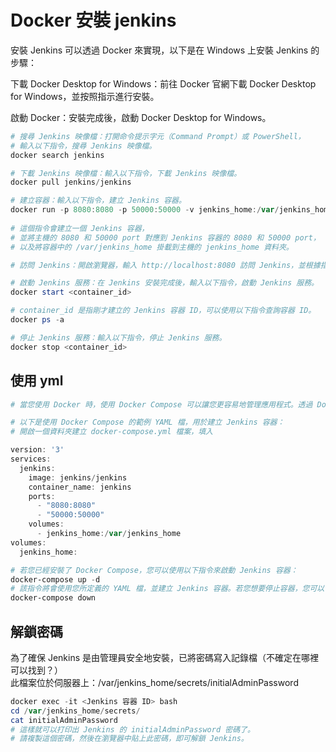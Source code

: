 # Docker 安裝 jenkins
安裝 Jenkins 可以透過 Docker 來實現，以下是在 Windows 上安裝 Jenkins 的步驟：

下載 Docker Desktop for Windows：前往 Docker 官網下載 Docker Desktop for Windows，並按照指示進行安裝。

啟動 Docker：安裝完成後，啟動 Docker Desktop for Windows。

```powershell
# 搜尋 Jenkins 映像檔：打開命令提示字元（Command Prompt）或 PowerShell，
# 輸入以下指令，搜尋 Jenkins 映像檔。
docker search jenkins

# 下載 Jenkins 映像檔：輸入以下指令，下載 Jenkins 映像檔。
docker pull jenkins/jenkins

# 建立容器：輸入以下指令，建立 Jenkins 容器。
docker run -p 8080:8080 -p 50000:50000 -v jenkins_home:/var/jenkins_home jenkins/jenkins
 
# 這個指令會建立一個 Jenkins 容器，
# 並將主機的 8080 和 50000 port 對應到 Jenkins 容器的 8080 和 50000 port，
# 以及將容器中的 /var/jenkins_home 掛載到主機的 jenkins_home 資料夾。

# 訪問 Jenkins：開啟瀏覽器，輸入 http://localhost:8080 訪問 Jenkins，並根據指示完成 Jenkins 的安裝程序。

# 啟動 Jenkins 服務：在 Jenkins 安裝完成後，輸入以下指令，啟動 Jenkins 服務。
docker start <container_id>

# container_id 是指剛才建立的 Jenkins 容器 ID，可以使用以下指令查詢容器 ID。
docker ps -a

# 停止 Jenkins 服務：輸入以下指令，停止 Jenkins 服務。
docker stop <container_id>

```

## 使用 yml
```powershell
# 當您使用 Docker 時，使用 Docker Compose 可以讓您更容易地管理應用程式。透過 Docker Compose，您可以使用 YAML 檔來定義應用程式的環境。

# 以下是使用 Docker Compose 的範例 YAML 檔，用於建立 Jenkins 容器：
# 開啟一個資料夾建立 docker-compose.yml 檔案，填入

version: '3'
services:
  jenkins:
    image: jenkins/jenkins
    container_name: jenkins
    ports:
      - "8080:8080"
      - "50000:50000"
    volumes:
      - jenkins_home:/var/jenkins_home
volumes:
  jenkins_home:

# 若您已經安裝了 Docker Compose，您可以使用以下指令來啟動 Jenkins 容器：
docker-compose up -d
# 該指令將會使用您所定義的 YAML 檔，並建立 Jenkins 容器。若您想要停止容器，您可以使用以下指令：
docker-compose down

```

## 解鎖密碼

為了確保 Jenkins 是由管理員安全地安裝，已將密碼寫入記錄檔（不確定在哪裡可以找到？）\
此檔案位於伺服器上：/var/jenkins_home/secrets/initialAdminPassword

```powershell
docker exec -it <Jenkins 容器 ID> bash
cd /var/jenkins_home/secrets/
cat initialAdminPassword
# 這樣就可以打印出 Jenkins 的 initialAdminPassword 密碼了。
# 請複製這個密碼，然後在瀏覽器中貼上此密碼，即可解鎖 Jenkins。
```
